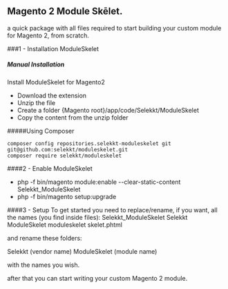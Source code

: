 ## Magento 2 Module Skēlet.
a quick package with all files required to start building your custom module for Magento 2, from scratch.

###1 - Installation ModuleSkelet
##### Manual Installation
Install ModuleSkelet for Magento2
 * Download the extension
 * Unzip the file
 * Create a folder {Magento root}/app/code/Selekkt/ModuleSkelet
 * Copy the content from the unzip folder


#####Using Composer

```
composer config repositories.selekkt-moduleskelet git git@github.com:selekkt/moduleskelet.git
composer require selekkt/moduleskelet
```

####2 -  Enable ModuleSkelet
 * php -f bin/magento module:enable --clear-static-content Selekkt_ModuleSkelet
 * php -f bin/magento setup:upgrade

####3 - Setup
To get started you need to replace/rename, if you want, all the names (you find inside files): 
	Selekkt_ModuleSkelet
	Selekkt
	ModuleSkelet
	moduleskelet
	skelet.phtml

and rename these folders:

Selekkt (vendor name)
ModuleSkelet (module name)

with the names you wish.

after that you can start writing your custom Magento 2 module.